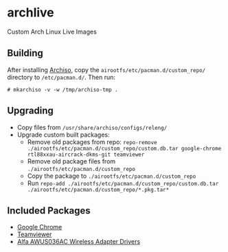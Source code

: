 # archlive

Custom Arch Linux Live Images

## Building

After installing [Archiso](https://wiki.archlinux.org/index.php/Archiso), copy the `airootfs/etc/pacman.d/custom_repo/` directory to `/etc/pacman.d/`.  Then run:

```
# mkarchiso -v -w /tmp/archiso-tmp .
```

## Upgrading

- Copy files from `/usr/share/archiso/configs/releng/`
- Upgrade custom built packages:
    - Remove old packages from repo: `repo-remove ./airootfs/etc/pacman.d/custom_repo/custom.db.tar google-chrome rtl88xxau-aircrack-dkms-git teamviewer`
    - Remove old package files from `./airootfs/etc/pacman.d/custom_repo`
    - Copy the package to `./airootfs/etc/pacman.d/custom_repo`
    - Run `repo-add ./airootfs/etc/pacman.d/custom_repo/custom.db.tar ./airootfs/etc/pacman.d/custom_repo/*.pkg.tar*`

## Included Packages

- [Google Chrome](https://aur.archlinux.org/packages/google-chrome/)
- [Teamviewer](https://aur.archlinux.org/packages/teamviewer/)
- [Alfa AWUS036AC Wireless Adapter Drivers](https://aur.archlinux.org/packages/rtl88xxau-aircrack-dkms-git/)
